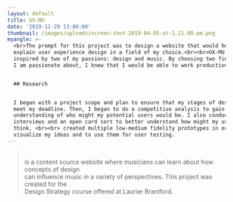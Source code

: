 ```yaml
---
layout: default
title: UX-MU
date: '2019-11-29 13:00:00'
thumbnail: /images/uploads/screen-shot-2019-04-05-at-1.21.00-pm.png
myangle: >-
  <br>The prompt for this project was to design a website that would help
  explain user experience design in a field of my choice.<br><br>UX-MU was
  inspired by two of my passions: design and music. By choosing two fields that
  I am passionate about, I knew that I would be able to work productively. <br>


  ## Research


  I began with a project scope and plan to ensure that my stages of design would
  meet my deadline. Then, I began to do a competitive analysis to gain a better
  understanding of who might my potential users would be. I also conducted user
  interviews and an open card sort to better understand how might my users
  think. <br><br> created multiple low-medium fidelity prototypes in order to
  visualize my ideas and to use them for user testing.
---
```

> <br>is a content source website where musicians can learn about how concepts of design <br>can influence music in a variety of perspectives. This project was created for the <br> Design Strategy course offered at Laurier Brantford.
